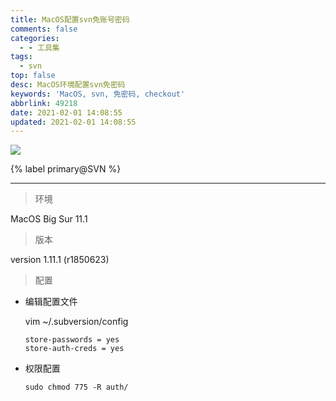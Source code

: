 ```yaml
---
title: MacOS配置svn免账号密码
comments: false
categories:
  - - 工具集
tags:
  - svn
top: false
desc: MacOS环境配置svn免密码
keywords: 'MacOS, svn, 免密码, checkout'
abbrlink: 49218
date: 2021-02-01 14:08:55
updated: 2021-02-01 14:08:55
---
```


![](/images/article_svn.jpg)

{% label primary@SVN %}


<!--more-->
<hr />

> 环境

MacOS Big Sur 11.1

> 版本

version 1.11.1 (r1850623)

> 配置

- 编辑配置文件

    vim ~/.subversion/config

    ```
    store-passwords = yes
    store-auth-creds = yes
    ```

- 权限配置

    ```
    sudo chmod 775 -R auth/
    ```
